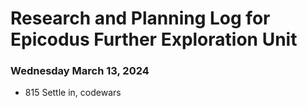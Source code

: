 # Research and Planning Log for Epicodus Further Exploration Unit

### Wednesday March 13, 2024

* 815 Settle in, codewars
